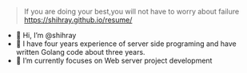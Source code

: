 >If you are doing your best,you will not have to worry about failure
https://shihray.github.io/resume/

- 👋 Hi, I’m @shihray
- 👀 I have four years experience of server side programing and have written Golang code about three years.
- 🌱 I’m currently focuses on Web server project development

<!---
shihray/shihray is a ✨ special ✨ repository because its `README.md` (this file) appears on your GitHub profile.
You can click the Preview link to take a look at your changes.
--->
